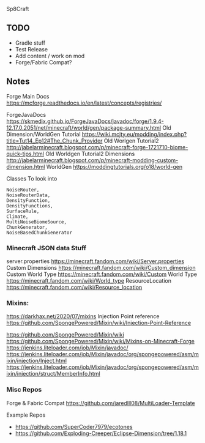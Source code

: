 Sp8Craft

## TODO
- Gradle stuff
- Test Release
- Add content / work on mod
- Forge/Fabric Compat?

## Notes
Forge Main Docs https://mcforge.readthedocs.io/en/latest/concepts/registries/

ForgeJavaDocs https://skmedix.github.io/ForgeJavaDocs/javadoc/forge/1.9.4-12.17.0.2051/net/minecraft/world/gen/package-summary.html
Old Dimension/WorldGen Tutorial https://wiki.mcjty.eu/modding/index.php?title=Tut14_Ep12#The_Chunk_Provider
Old Worlgen Tutorial2 http://jabelarminecraft.blogspot.com/p/minecraft-forge-1721710-biome-quick-tips.html
Old Worldgen Tutorial2 Dimensions http://jabelarminecraft.blogspot.com/p/minecraft-modding-custom-dimension.html
WorldGen https://moddingtutorials.org/o18/world-gen

Classes To look into
```
NoiseRouter, 
NoiseRouterData, 
DensityFunction, 
DensityFunctions, 
SurfaceRule, 
Climate, 
MultiNoiseBiomeSource, 
ChunkGenerator,
NoiseBasedChunkGenerator
```

### Minecraft JSON data Stuff
server.properties https://minecraft.fandom.com/wiki/Server.properties
Custom Dimensions https://minecraft.fandom.com/wiki/Custom_dimension
Custom World Type https://minecraft.fandom.com/wiki/Custom
World Type https://minecraft.fandom.com/wiki/World_type
ResourceLocation https://minecraft.fandom.com/wiki/Resource_location


### Mixins:
https://darkhax.net/2020/07/mixins
Injection Point reference https://github.com/SpongePowered/Mixin/wiki/Injection-Point-Reference

https://github.com/SpongePowered/Mixin/wiki
https://github.com/SpongePowered/Mixin/wiki/Mixins-on-Minecraft-Forge
https://jenkins.liteloader.com/job/Mixin/javadoc/
https://jenkins.liteloader.com/job/Mixin/javadoc/org/spongepowered/asm/mixin/injection/Inject.html
https://jenkins.liteloader.com/job/Mixin/javadoc/org/spongepowered/asm/mixin/injection/struct/MemberInfo.html

### Misc Repos
Forge & Fabric Compat https://github.com/jaredlll08/MultiLoader-Template

Example Repos 
- https://github.com/SuperCoder7979/ecotones
- https://github.com/Exploding-Creeper/Eclipse-Dimension/tree/1.18.1